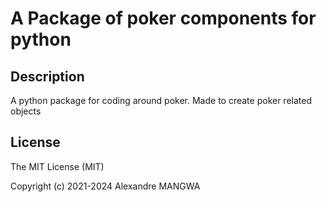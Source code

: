 # A Package of poker components for python

## Description
A python package for coding around poker.
Made to create poker related objects

## License

The MIT License (MIT)

Copyright (c) 2021-2024 Alexandre MANGWA